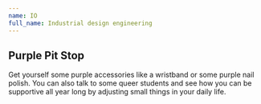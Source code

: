 ```yaml
---
name: IO
full_name: Industrial design engineering
---
```


## Purple Pit Stop
Get yourself some purple accessories like a wristband or some purple nail polish.
You can also talk to some queer students and see how you can be supportive all year long by adjusting small things in your daily life.
